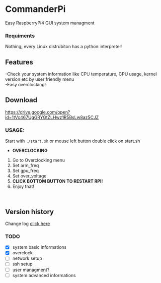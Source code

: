 # CommanderPi
Easy RaspberryPi4 GUI system managment
### Requiments
Nothing, every Linux distrubiton has a python interpreter!
## Features
-Check your system information like CPU temperature, CPU usage, kernel version etc by user friendly menu </br>
-Easy overclocking! </br>
## Download
https://drive.google.com/open?id=1tVc467UgGRYGtZLHwz1R5BsLw8az5CJZ
### USAGE: </br>
 Start with `./start.sh` or mouse left button double click on start.sh</br>
* **OVERCLOCKING**
1. Go to Overclocking menu
1. Set arm_freq
1. Set gpu_freq
1. Set over_voltage
1. **CLICK BOTTOM BUTTON TO RESTART RPI!**
1. Enjoy that!
</br>

## Version history
Change log <a href="https://github.com/Jack477/CommanderPi/blob/master/CHANGELOG.md">click here</a>
</br>

### TODO
- [x] system basic informations
- [x] overclock
- [ ] network setup
- [ ] ssh setup
- [ ] user managment?
- [ ] system advanced informations
